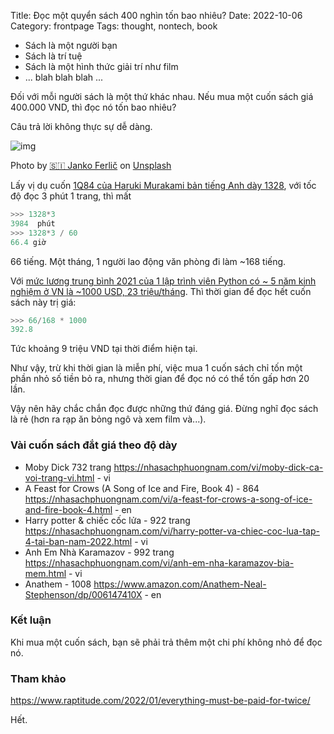 Title: Đọc một quyển sách 400 nghìn tốn bao nhiêu?
Date: 2022-10-06
Category: frontpage
Tags: thought, nontech, book

- Sách là một người bạn
- Sách là trí tuệ
- Sách là một hình thức giải trí như film
- ... blah blah blah ...

Đối với mỗi người sách là một thứ khác nhau. Nếu mua một cuốn sách giá 400.000 VND, thì đọc nó tốn bao nhiêu?

Câu trả lời không thực sự dễ dàng.

![img](https://images.unsplash.com/photo-1481627834876-b7833e8f5570?ixlib=rb-1.2.1&dl=janko-ferlic-sfL_QOnmy00-unsplash.jpg&w=640&q=80&fm=jpg&crop=entropy&cs=tinysrgb)

Photo by <a href="https://unsplash.com/@itfeelslikefilm?utm_source=unsplash&utm_medium=referral&utm_content=creditCopyText">🇸🇮 Janko Ferlič</a> on <a href="https://unsplash.com/s/photos/book?utm_source=unsplash&utm_medium=referral&utm_content=creditCopyText">Unsplash</a>

Lấy vị dụ cuốn [1Q84 của Haruki Murakami bản tiếng Anh dày 1328](https://nhasachphuongnam.com/vi/1q84-books-1-2-and-3.html), với tốc độ đọc 3 phút 1 trang, thì mất

```py
>>> 1328*3
3984  phút
>>> 1328*3 / 60
66.4 giờ
```

66 tiếng. Một tháng, 1 người lao động văn phòng đi làm ~168 tiếng.

Với [mức lương trung bình 2021 của 1 lập trình viên Python có ~ 5 năm kinh nghiệm ở VN là ~1000 USD, 23 triệu/tháng](https://topdev.vn/blog/muc-luong-lap-trinh-vien-nam-2021/#muc-luong-lap-trinh-vien-dua-vao-trinh-do). Thì thời gian để đọc hết cuốn sách này trị giá:

```py
>>> 66/168 * 1000
392.8
```

Tức khoảng 9 triệu VND tại thời điểm hiện tại.

Như vậy, trừ khi thời gian là miễn phí, việc mua 1 cuốn sách chỉ tốn một phần nhỏ số tiền bỏ ra, nhưng thời gian để đọc nó có thể tốn gấp hơn 20 lần.

Vậy nên hãy chắc chắn đọc được những thứ đáng giá. Đừng nghĩ đọc sách là rẻ (hơn ra rạp ăn bỏng ngô và xem film và...).

### Vài cuốn sách đắt giá theo độ dày
- Moby Dick 732 trang <https://nhasachphuongnam.com/vi/moby-dick-ca-voi-trang-vi.html> - vi
- A Feast for Crows (A Song of Ice and Fire, Book 4) - 864 <https://nhasachphuongnam.com/vi/a-feast-for-crows-a-song-of-ice-and-fire-book-4.html> - en
- Harry potter & chiếc cốc lửa - 922 trang <https://nhasachphuongnam.com/vi/harry-potter-va-chiec-coc-lua-tap-4-tai-ban-nam-2022.html> - vi
- Anh Em Nhà Karamazov - 992 trang <https://nhasachphuongnam.com/vi/anh-em-nha-karamazov-bia-mem.html> - vi
- Anathem - 1008 <https://www.amazon.com/Anathem-Neal-Stephenson/dp/006147410X> - en
### Kết luận
Khi mua một cuốn sách, bạn sẽ phải trả thêm một chi phí không nhỏ để đọc nó.

### Tham khảo
<https://www.raptitude.com/2022/01/everything-must-be-paid-for-twice/>

Hết.
